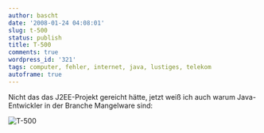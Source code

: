 ```yaml
---
author: bascht
date: '2008-01-24 04:08:01'
slug: t-500
status: publish
title: T-500
comments: true
wordpress_id: '321'
tags: computer, fehler, internet, java, lustiges, telekom
autoframe: true
---
```


Nicht das das J2EE-Projekt gereicht hätte, jetzt weiß ich auch
warum Java-Entwickler in der Branche Mangelware sind:

![T-500](/blog/2008-01-24-t-500/t-500.png)
